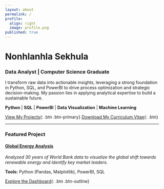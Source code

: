 ```yaml
---
layout: about
permalink: /
profile:
  align: right
  image: profile.png
published: true
---
```



# **Nonhlanhla Sekhula**
### **Data Analyst | Computer Science Graduate**

I transform raw data into actionable insights, leveraging a strong foundation in Python, SQL, and PowerBI to drive process optimization and strategic decision-making. My passion lies in applying analytical expertise to build a sustainable future.

**Python** | **SQL** | **PowerBI** | **Data Visualization** | **Machine Learning**

[View My Projects](/projects/){: .btn .btn-primary} [Download My Curriculum Vitae](/assets/Nonhlanhla_Sekhula_CV.pdf){: .btn}

---

### **Featured Project**

#### **[Global Energy Analysis](/projects/global-energy-analysis)**
*Analyzed 30 years of World Bank data to visualize the global shift towards renewable energy and identify key market leaders.*

**Tools:** Python (Pandas, Matplotlib), PowerBI, SQL

[Explore the Dashboard](#){: .btn .btn-outline} <!-- Link to your live PowerBI report later -->
